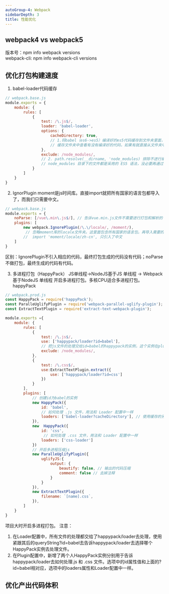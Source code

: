 ```yaml
---
autoGroup-4: Webpack
sidebarDepth: 3
title: 性能优化
---
```


## webpack4 vs webpack5
版本号：npm info webpack versions  
webpack-cli: npm info webpack-cli versions   

## 优化打包构建速度
1. babel-loader代码缓存
```javascript
// webpack.base.js
module.exports = {
    module: {
        rules: [
            {
                test: /\.js$/,
                loader: 'babel-loader',
                options: {
                    cacheDirectory: true, 
                    // 1.将babel（es6->es5）编译好的es5代码缓存到文件夹里面，下次使用时先去
                    // 缓存文件夹中查看有没有编译好的代码，如果有就直接从文件夹中拿出编译好的代码
                },
                exclude: /node_modules/, 
                // 2. path.resolve(__dirname, 'node_modules) 排除不进行编译的模块
                // node_modules 目录下的文件都是采用的 ES5 语法，没必要再通过 Babel 去转换
            }
        ]
    }
}
```

2. IgnorPlugin
moment是js时间库。直接import就把所有国家的语言包都导入了，而我们只需要中文。
```javascript
// webpack.base.js
module.exports = {
    noParse: [/vue\.min\.js$/], // 告诉vue.min.js文件不需要进行打包和解析的
    plugins: [
        new webpack.IgnorePlugin(/\.\/locale/, /moment/),
         // 忽略moment库的locale文件夹。这里面包含所有国家的语言包。再导入需要的语言包：
        //  import 'moment/locale/zh-cn', 只引入了中文
    ]
}
```
区别：IgnorePlugin不引入相应的代码，最终打包生成的代码没有代码；noParse不做打包，最终生成的代码有代码。

3. 多进程打包（HappyPack）
JS单线程->NodeJS基于JS 单线程 -> Webpack基于NodeJS 单线程 开启多进程打包。多核CPU适合多进程打包。   
happyPack  
```javascript
// webpack.prod.js
const HappyPack = require('happyPack');
const ParalleUglifyPlugin = require('webpack-parallel-uglify-plugin');
const ExtractTextPlugin = require('extract-text-webpack-plugin');

module.exports ={
    module: {
        rules: [
            {
                test: /\.js$/,
                use: ['happypack/loader?id=babel'], 
                // 把js文件的处理交给id=babel的happypack的实例，这个实例在plugins中声明
                exclude: /node_modules/,
            },
            {
                test: /\.css$/,
                use:ExtractTextPlugin.extract({
                    use: ['happypack/loader?id=css']
                })
            }
        ],
        plugins: [
            // 创建id为babel的实例
            new HappyPack({
                id: 'babel',
                // 如何处理 .js 文件，用法和 Loader 配置中一样
                loaders: ['babel-loader?cacheDirectory'], // 使用缓存的另一种写法
            }),
            new  HappyPack({
                id: 'css',
                 // 如何处理 .css 文件，用法和 Loader 配置中一样
                loaders: ['css-loader']
            })
            // 开启多进程压缩js
            new ParalleUglifyPlugin({
                uglifyJS:{
                    output: {
                        beautify: false, // 输出的代码压缩
                        comment: false // 去掉注释
                    }
                }
            }),
            new ExtractTextPlugin({
                filename: `[name].css`,
            }), 
        ]
    }
}
```
项目大时开启多进程打包。
注意：
1. 在Loader配置中，所有文件的处理都交给了happypack/loader去处理，使用紧跟其后的queryString?id=babel去告诉happypack/loader去选择哪个HappyPack实例去处理文件。
2. 在Plugin配置中，新增了两个人HappyPack实例分别用于告诉happypack/loader去如何处理.js 和 .css 文件。选项中的id属性值和上面的?id=babel相对应，选项中的loaders属性和Loader配置中一样。


## 优化产出代码体积